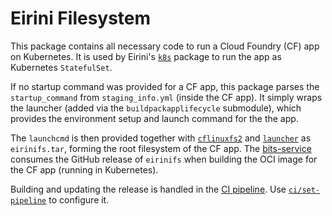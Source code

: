 # Eirini Filesystem

This package contains all necessary code to run a Cloud Foundry (CF) app on Kubernetes. It is used by Eirini's [`k8s`](https://github.com/cloudfoundry-incubator/eirini/tree/master/k8s) package to run the app as Kubernetes `StatefulSet`.

If no startup command was provided for a CF app, this package parses the `startup_command` from `staging_info.yml` (inside the CF app). It simply wraps the launcher (added via the `buildpackapplifecycle` submodule), which provides the environment setup and launch command for the the app. 

The `launchcmd` is then provided together with [`cflinuxfs2`](https://github.com/cloudfoundry/cflinuxfs2) and [`launcher`](https://github.com/cloudfoundry/buildpackapplifecycle/tree/master/launcher) as `eirinifs.tar`, forming the root filesystem of the CF app. The [bits-service](https://github.com/cloudfoundry-incubator/bits-service) consumes the GitHub release of `eirinifs` when building the OCI image for the CF app (running in Kubernetes).

Building and updating the release is handled in the [CI pipeline](https://flintstone.ci.cf-app.com/teams/eirini/pipelines/eirinifs). Use [`ci/set-pipeline`](ci/set-pipeline) to configure it.

